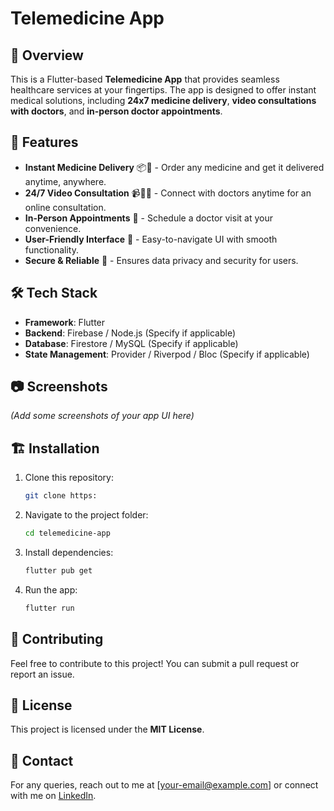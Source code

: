 # Telemedicine App

## 📌 Overview
This is a Flutter-based **Telemedicine App** that provides seamless healthcare services at your fingertips. The app is designed to offer instant medical solutions, including **24x7 medicine delivery**, **video consultations with doctors**, and **in-person doctor appointments**.

## 🚀 Features
- **Instant Medicine Delivery** 📦💊 - Order any medicine and get it delivered anytime, anywhere.
- **24/7 Video Consultation** 📹👨‍⚕️ - Connect with doctors anytime for an online consultation.
- **In-Person Appointments** 🏥 - Schedule a doctor visit at your convenience.
- **User-Friendly Interface** 🎨 - Easy-to-navigate UI with smooth functionality.
- **Secure & Reliable** 🔐 - Ensures data privacy and security for users.

## 🛠️ Tech Stack
- **Framework**: Flutter
- **Backend**: Firebase / Node.js (Specify if applicable)
- **Database**: Firestore / MySQL (Specify if applicable)
- **State Management**: Provider / Riverpod / Bloc (Specify if applicable)

## 📷 Screenshots
_(Add some screenshots of your app UI here)_

## 🏗️ Installation
1. Clone this repository:
   ```bash
   git clone https:
   ```
2. Navigate to the project folder:
   ```bash
   cd telemedicine-app
   ```
3. Install dependencies:
   ```bash
   flutter pub get
   ```
4. Run the app:
   ```bash
   flutter run
   ```

## 📢 Contributing
Feel free to contribute to this project! You can submit a pull request or report an issue.

## 📄 License
This project is licensed under the **MIT License**.

## 📧 Contact
For any queries, reach out to me at [your-email@example.com] or connect with me on [LinkedIn](https://www.linkedin.com/in/yourprofile).

